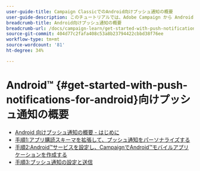 ```yaml
---
user-guide-title: Campaign ClassicでのAndroid向けプッシュ通知の概要
user-guide-description: このチュートリアルでは、Adobe Campaign から Android アプリにプッシュ通知を送信する手順について説明します。
breadcrumb-title: Android向けプッシュ通知の概要
breadcrumb-url: /docs/campaign-learn/get-started-with-push-notifications-for-android/introduction.html
source-git-commit: 404d77c2fafa408c53a8b23794422cbbd38f76ee
workflow-type: tm+mt
source-wordcount: '81'
ht-degree: 34%

---
```



# Android™ {#get-started-with-push-notifications-for-android}向けプッシュ通知の概要

+ [Android 向けプッシュ通知の概要 - はじめに](/help/tutorial-get-started-with-push-notifications-for-android/introduction.md)
+ [手順1:アプリ購読スキーマを拡張して、プッシュ通知をパーソナライズする](/help/tutorial-get-started-with-push-notifications-for-android/extend-the-app-subscription-schema.md)
+ [手順2:Android™サービスを設定し、CampaignでAndroid™モバイルアプリケーションを作成する](/help/tutorial-get-started-with-push-notifications-for-android/configure-an-android-service-in-campaign.md)
+ [手順3:プッシュ通知の設定と送信](/help/tutorial-get-started-with-push-notifications-for-android/configure-and-send-push-notifications.md)
